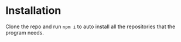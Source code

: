 # Installation
Clone the repo and run `npm i` to auto install all the repositories that the program needs.
